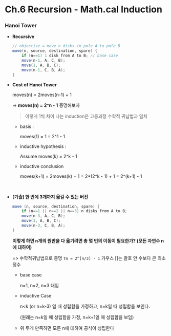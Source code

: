 # Ch.6 Recursion - Math.cal Induction

### Hanoi Tower

- **Recursive**

  ```java
  // objective = move n disks in pole A to pole B
  move(n, source, destination, spare) {
      if (n==1) 1 disk from A to B; // base case
      move(n-1, A, C, B);
      move(1, A, B, C);
      move(n-1, C, B, A);
  }
  ```

- **Cost of Hanoi Tower**

  moves(n) = 2moves(n-1) + 1

  => **moves(n) = 2^n - 1** 증명해보자

  > 이렇게 1씩 차이 나는 induction은 고등과정 수학적 귀납법과 일치

  - basis :

    moves(1) = 1 = 2^1 - 1

  - inductive hypothesis : 

    Assume moves(k) = 2^k - 1

  - inductive conclusion

    moves(k+1) = 2moves(k) + 1 = 2*(2^k - 1) + 1 = 2^(k+1) - 1

  ​

- **[기출] 한 번에 3개까지 옮길 수 있는 버전**

  ```java
  move (n, source, destination, spare) {
      if (n==1 || n==2 || n==3) n disks from A to B;
      move(n-3, A, C, B);
      move(3, A, B, C);
      move(n-3, C, B, A);
  }
  ```

  **이렇게 하면 n개의 원반을 다 옮기려면 총 몇 번의 이동이 필요한가? (모든 자연수 n에 대하여)**

  => 수학적귀납법으로 증명 `Tn = 2^[n/3] - 1`  가우스 []는 괄호 안 수보다 큰 최소 정수

  - base case 

    n=1, n=2, n=3 대입

  - inductive Case 

    n<k (or n=k-3) 일 때 성립함을 가정하고, n=k일 때 성립함을 보인다.

    (원래는 n=k일 때 성립함을 가정, n=k+1일 때 성립함을 보임)

  - 위 두개 만족하면 모든 n에 대하여 공식이 성립한다







